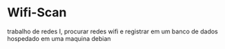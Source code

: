 # Wifi-Scan
trabalho de redes I, procurar redes wifi e registrar em um banco de dados hospedado em uma maquina debian
